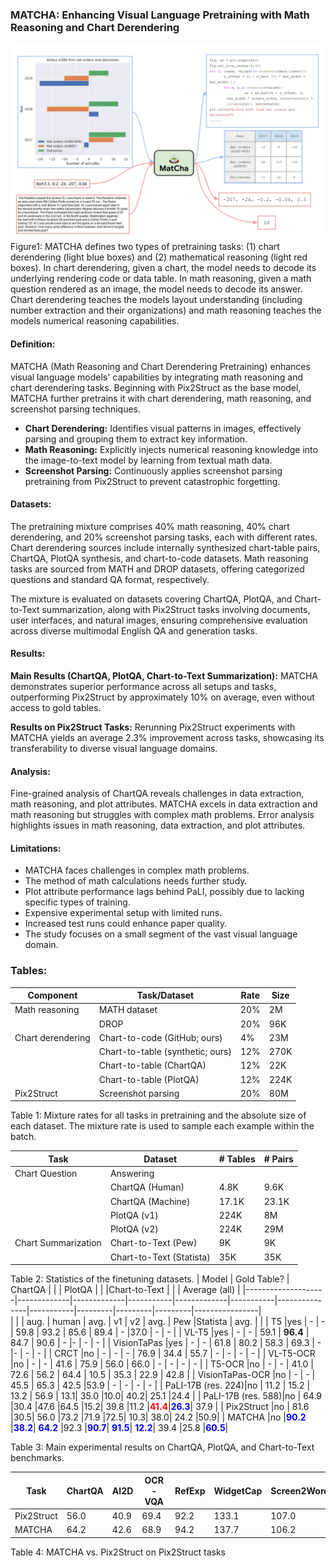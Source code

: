 ### MATCHA: Enhancing Visual Language Pretraining with Math Reasoning and Chart Derendering
![Matcha](./figures/Matcha.png)
Figure1: MATCHA defines two types of pretraining tasks: (1) chart derendering (light blue boxes) and (2) mathematical reasoning (light red boxes). In chart derendering, given a chart, the model needs to decode its underlying
rendering code or data table. In math reasoning, given a math question rendered as an image, the model needs to
decode its answer. Chart derendering teaches the models layout understanding (including number extraction and
their organizations) and math reasoning teaches the models numerical reasoning capabilities.

#### Definition:
MATCHA (Math Reasoning and Chart Derendering Pretraining) enhances visual language models' capabilities by integrating math reasoning and chart derendering tasks. Beginning with Pix2Struct as the base model, MATCHA further pretrains it with chart derendering, math reasoning, and screenshot parsing techniques.

- **Chart Derendering:** Identifies visual patterns in images, effectively parsing and grouping them to extract key information.
- **Math Reasoning:** Explicitly injects numerical reasoning knowledge into the image-to-text model by learning from textual math data.
- **Screenshot Parsing:** Continuously applies screenshot parsing pretraining from Pix2Struct to prevent catastrophic forgetting.

#### Datasets:
The pretraining mixture comprises 40% math reasoning, 40% chart derendering, and 20% screenshot parsing tasks, each with different rates. Chart derendering sources include internally synthesized chart-table pairs, ChartQA, PlotQA synthesis, and chart-to-code datasets. Math reasoning tasks are sourced from MATH and DROP datasets, offering categorized questions and standard QA format, respectively.

The mixture is evaluated on datasets covering ChartQA, PlotQA, and Chart-to-Text summarization, along with Pix2Struct tasks involving documents, user interfaces, and natural images, ensuring comprehensive evaluation across diverse multimodal English QA and generation tasks.

#### Results:
**Main Results (ChartQA, PlotQA, Chart-to-Text Summarization):** MATCHA demonstrates superior performance across all setups and tasks, outperforming Pix2Struct by approximately 10% on average, even without access to gold tables.

**Results on Pix2Struct Tasks:** Rerunning Pix2Struct experiments with MATCHA yields an average 2.3% improvement across tasks, showcasing its transferability to diverse visual language domains.

#### Analysis:
Fine-grained analysis of ChartQA reveals challenges in data extraction, math reasoning, and plot attributes. MATCHA excels in data extraction and math reasoning but struggles with complex math problems. Error analysis highlights issues in math reasoning, data extraction, and plot attributes.

#### Limitations:
- MATCHA faces challenges in complex math problems.
- The method of math calculations needs further study.
- Plot attribute performance lags behind PaLI, possibly due to lacking specific types of training.
- Expensive experimental setup with limited runs.
- Increased test runs could enhance paper quality.
- The study focuses on a small segment of the vast visual language domain.

### Tables:
| Component         | Task/Dataset               | Rate | Size  |
|-------------------|----------------------------|------|-------|
| Math reasoning    | MATH dataset               | 20%  | 2M    |
|                   | DROP                       | 20%  | 96K   |
| Chart derendering | Chart-to-code (GitHub; ours) | 4% | 23M   |
|                   | Chart-to-table (synthetic; ours) | 12% | 270K |
|                   | Chart-to-table (ChartQA)  | 12%  | 22K   |
|                   | Chart-to-table (PlotQA)   | 12%  | 224K  |
| Pix2Struct        | Screenshot parsing         | 20%  | 80M   |

Table 1: Mixture rates for all tasks in pretraining and the absolute size of each dataset. The mixture rate is used to sample each example within the batch.

| Task              | Dataset             | # Tables | # Pairs |
|-------------------|---------------------|----------|---------|
| Chart Question    | Answering           |          |         |
|                   | ChartQA (Human)     | 4.8K     | 9.6K    |
|                   | ChartQA (Machine)   | 17.1K    | 23.1K   |
|                   | PlotQA (v1)         | 224K     | 8M      |
|                   | PlotQA (v2)         | 224K     | 29M     |
| Chart Summarization| Chart-to-Text (Pew)| 9K       | 9K      |
|                   | Chart-to-Text (Statista)| 35K   | 35K     |

Table 2: Statistics of the finetuning datasets.
| Model              | Gold Table? | ChartQA     |           |             | PlotQA    |               |           |Chart-to-Text |    |         | Average (all) |
|--------------------|-------------|-------------|-----------|-------------|-----------|---------------|-----------|---------|---------|---------|----------------|   
|                    |             | aug.        | human     | avg.        | v1        | v2            | avg.      | Pew     |Statista | avg.    |                |
| T5                 |yes          | -           | -         | 59.8        | 93.2      | 85.6          | 89.4      | -       |37.0     |     -   |  -             |
| VL-T5              |yes          | -           | -         | 59.1        | **96.4**  | 84.7          | 90.6      | -       |-        |     -   |  -             |
| VisionTaPas        |yes          | -           | -         | 61.8        | 80.2      | 58.3          | 69.3      | -       |-        |     -   |  -             |
| CRCT               |no           | -           | -         | -           | 76.9         |  34.4            |  55.7         |  -      |  -      |     -   |    -           |
| VL-T5-OCR          |no           | -           | -         | 41.6           |  75.9         |   56.0            | 66.0         |  -      |  -      |     -   |    -           |
| T5-OCR             |no           | -           | -         | 41.0          |  72.6         |  56.2            | 64.4         |   10.5      |  35.3      |      22.9   | 42.8  |
| VisionTaPas-OCR    |no           | -           | -         |  45.5           | 65.3         |   42.5            |53.9         |  -      |  -      |     -   |    -           |
| PaLI-17B (res. 224)|no           | 11.2           |  15.2         | 13.2           | 56.9         |   13.1| 35.0 |10.0| 40.2| 25.1 |24.4            |
| PaLI-17B (res. 588)|no           | 64.9 |30.4 |47.6 |64.5 |15.2| 39.8 |11.2 |<font color="Red">**41.4**</font>|<font color="BLUE">**26.3**</font>| 37.9 |
| Pix2Struct         |no           |  81.6 |30.5| 56.0 |73.2 |71.9 |72.5| 10.3| 38.0| 24.2 |50.9|
| MATCHA             |no           |<font color="BLUE">**90.2**</font> |<font color="BLUE">**38.2**</font>| <font color="BLUE">**64.2**</font> |92.3 |<font color="BLUE">**90.7**</font>| <font color="BLUE">**91.5**</font>| <font color="BLUE">**12.2**</font>| 39.4 |25.8 |<font color="BLUE">**60.5**</font>|


Table 3: Main experimental results on ChartQA, PlotQA, and Chart-to-Text benchmarks. 

| Task         | ChartQA | AI2D | OCR-VQA | RefExp | WidgetCap | Screen2Words | TextCaps | DocVQA | InfoVQA | Average | Average (excl. ChartQA) |
|--------------|---------|------|---------|--------|-----------|--------------|----------|--------|---------|---------|------------------------|
| Pix2Struct   | 56.0    | 40.9 | 69.4    | 92.2   | 133.1     | 107.0        | 88.0     | 72.1   | 38.2    | 77.4    | 80.1                   |
| MATCHA       | 64.2    | 42.6 | 68.9    | 94.2   | 137.7     | 106.2        | 92.4     | 74.2   | 37.2    | 79.7    | 81.7                   |

Table 4: MATCHA vs. Pix2Struct on Pix2Struct tasks



